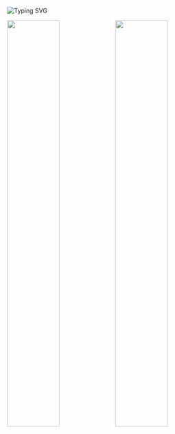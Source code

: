 
![Typing SVG](https://readme-typing-svg.herokuapp.com?font=Indie+Flower&color=%23081C24&size=25&center=true&lines=Stay+Humble%2C+It's+JAESKAAA+%3A)


 <img src="https://github-readme-stats.vercel.app/api?username=JAESKAAA&show_icons=true&theme=material-palenight&hide_border=true&bg_color=20232a&icon_color=E3E3E3A8&text_color=fff" width=49.2% />
 <img src="http://github-readme-streak-stats.herokuapp.com?user=devpla&theme=react&ring=C691E94D&fire=C691E9&sideNums=C691E9&currStreakNum=C691E9&sideLabels=FFFFFF&currStreakLabel=FFFFFF&dates=E3E3E3A8&hide_border=true" width=49.2% />


